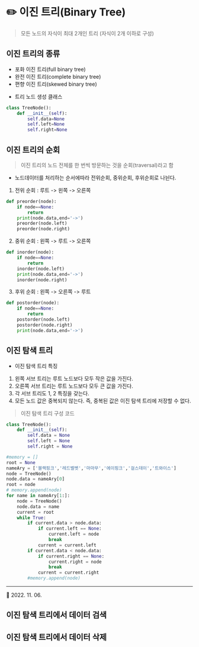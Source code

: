 # ✏️ 이진 트리(Binary Tree)
> 모든 노드의 자식이 최대 2개인 트리 (자식이 2개 이하로 구성)

## 이진 트리의 종류
  + 포화 이진 트리(full binary tree)
  + 완전 이진 트리(complete binary tree)
  + 편향 이진 트리(skewed binary tree)
* 트리 노드 생성 클래스
``` python
class TreeNode():
    def __init__(self):
        self.data=None
        self.left=None
        self.right=None
```

## 이진 트리의 순회
> 이진 트리의 노드 전체를 한 번씩 방문하는 것을 순회(traversal)라고 함
* 노드데이터를 처리하는 순서에따라 전위순회, 중위순회, 후위순회로 나뉜다.
1. 전위 순회 : 루트 -> 왼쪽 -> 오른쪽
``` python
def preorder(node):
    if node==None:
        return
    print(node.data,end='->')
    preorder(node.left)
    preorder(node.right)
```
2. 중위 순회 : 왼쪽 -> 루트 -> 오른쪽
``` python
def inorder(node):
    if node==None:
        return
    inorder(node.left)
    print(node.data,end='->')
    inorder(node.right)
```
3. 후위 순회 : 왼쪽 -> 오른쪽 -> 루트
``` python
def postorder(node):
    if node==None:
        return
    postorder(node.left)
    postorder(node.right)
    print(node.data,end='->')
```
## 이진 탐색 트리

* 이진 탐색 트리 특징
1.  왼쪽 서브 트리는 루트 노드보다 모두 작은 값을 가진다.
2.  오른쪽 서브 트리는 루트 노드보다 모두 큰 값을 가진다.
3.  각 서브 트리도 1, 2 특징을 갖는다.
4.  모든 노드 값은 중복되지 않는다. 즉, 중복된 값은 이진 탐색 트리에 저장할 수 없다.
> 이진 탐색 트리 구성 코드
```python
class TreeNode():
    def __init__(self):
        self.data = None
        self.left = None
        self.right = None

#memory = []
root = None
nameAry = ['블랙핑크','레드벨벳','마마무','에이핑크','걸스데이','트와이스']
node = TreeNode()
node.data = nameAry[0]
root = node
# memory.append(node)
for name in nameAry[1:]:
    node = TreeNode()
    node.data = name
    current = root
    while True:
        if current.data > node.data:
            if current.left == None:
                current.left = node
                break
            current = current.left
        if current.data < node.data:
            if current.right == None:
                current.right = node
                break
            current = current.right
        #memory.append(node)
```
***
🔺 2022. 11. 06.
## 이진 탐색 트리에서 데이터 검색

## 이진 탐색 트리에서 데이터 삭제